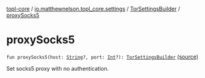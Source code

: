[topl-core](../../index.md) / [io.matthewnelson.topl_core.settings](../index.md) / [TorSettingsBuilder](index.md) / [proxySocks5](./proxy-socks5.md)

# proxySocks5

`fun proxySocks5(host: `[`String`](https://kotlinlang.org/api/latest/jvm/stdlib/kotlin/-string/index.html)`?, port: `[`Int`](https://kotlinlang.org/api/latest/jvm/stdlib/kotlin/-int/index.html)`?): `[`TorSettingsBuilder`](index.md) [(source)](https://github.com/05nelsonm/TorOnionProxyLibrary-Android/blob/master/topl-core/src/main/java/io/matthewnelson/topl_core/settings/TorSettingsBuilder.kt#L465)

Set socks5 proxy with no authentication.

